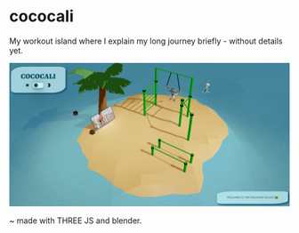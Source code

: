# cococali

My workout island where I explain my long journey briefly - without details yet.

![image](public/doc_assets/main_view.png)

~ made with THREE JS and blender.
